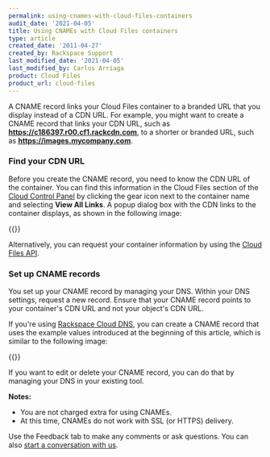 ```yaml
---
permalink: using-cnames-with-cloud-files-containers
audit_date: '2021-04-05'
title: Using CNAMEs with Cloud Files containers
type: article
created_date: '2011-04-27'
created_by: Rackspace Support
last_modified_date: '2021-04-05'
last_modified_by: Carlos Arriaga
product: Cloud Files
product_url: cloud-files
---
```


A CNAME record links your Cloud Files container to a branded
URL that you display instead of a CDN URL. For example, you might want to
create a CNAME record that links your CDN URL, such as
**https://c186397.r00.cf1.rackcdn.com**, to a shorter or branded URL, such as
**https://images.mycompany.com**.

### Find your CDN URL

Before you create the CNAME record, you need to know the CDN URL of
the container. You can find this information in the Cloud Files section of the
[Cloud Control Panel](https://login.rackspace.com/) by clicking the
gear icon next to the container name and selecting **View All Links**. A
popup dialog box with the CDN links to the container displays, as shown in the following image:

{{<image src="1080-2_2.png" alt="" title="">}}

Alternatively, you can request your container information by using the [Cloud
Files API](https://docs.rackspace.com/docs/cloud-files/v1/).

### Set up CNAME records

You set up your CNAME record by managing your DNS. Within your DNS
settings, request a new record. Ensure that your CNAME record points to
your container's CDN URL and not your object's CDN URL.

If you're using [Rackspace Cloud DNS](https://www.rackspace.com/cloud/dns),
you can create a CNAME record that uses the example values introduced at the
beginning of this article, which is similar to the following image:

{{<image src="cnameadd.png" alt="" title="">}}

If you want to edit or delete your CNAME record, you can do that by
managing your DNS in your existing tool.

**Notes:**

-   You are not charged extra for using CNAMEs.
-   At this time, CNAMEs do not work with SSL (or HTTPS) delivery.

Use the Feedback tab to make any comments or ask questions. You can also [start a conversation with us](https://www.rackspace.com/contact). 

